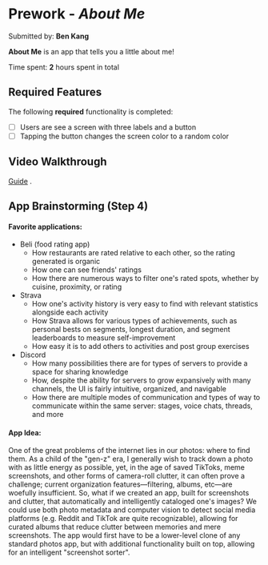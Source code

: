 # Prework - *About Me*

Submitted by: **Ben Kang**

**About Me** is an app that tells you a little about me!

Time spent: **2** hours spent in total

## Required Features

The following **required** functionality is completed:

- [ ] Users are see a screen with three labels and a button
- [ ] Tapping the button changes the screen color to a random color
 
## Video Walkthrough

[Guide](https://www.loom.com/share/27463ea573f94181bbc3499bb66825e7?sid=a0713cf3-144e-4272-8a89-77698a481a34
) .

## App Brainstorming (Step 4)

#### Favorite applications: 
- Beli (food rating app)
    - How restaurants are rated relative to each other, so the rating generated is organic
    - How one can see friends' ratings
    - How there are numerous ways to filter one's rated spots, whether by cuisine, proximity, or rating
- Strava
    - How one's activity history is very easy to find with relevant statistics alongside each activity
    - How Strava allows for various types of achievements, such as personal bests on segments, longest duration, and segment leaderboards to measure self-improvement
    - How easy it is to add others to activities and post group exercises
- Discord
    - How many possibilities there are for types of servers to provide a space for sharing knowledge
    - How, despite the ability for servers to grow expansively with many channels, the UI is fairly intuitive, organized, and navigable
    - How there are multiple modes of communication and types of way to communicate within the same server: stages, voice chats, threads, and more
    
#### App Idea:

One of the great problems of the internet lies in our photos: where to find them. As a child of the "gen-z" era, I generally wish to track down a photo with as little energy as possible, yet, in the age of saved TikToks, meme screenshots, and other forms of camera-roll clutter, it can often prove a challenge; current organization features—filtering, albums, etc—are woefully insufficient. So, what if we created an app, built for screenshots and clutter, that automatically and intelligently cataloged one's images? We could use both photo metadata and computer vision to detect social media platforms (e.g. Reddit and TikTok are quite recognizable), allowing for curated albums that reduce clutter between memories and mere screenshots. The app would first have to be a lower-level clone of any standard photos app, but with additional functionality built on top, allowing for an intelligent "screenshot sorter".
